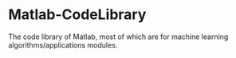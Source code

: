 # Matlab-CodeLibrary
The code library of Matlab, most of which are for machine learning algorithms/applications modules.
